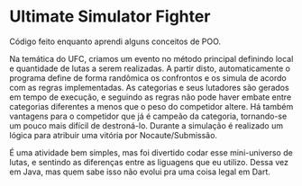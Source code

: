 # Ultimate Simulator Fighter

Código feito enquanto aprendi alguns conceitos de POO.

Na temática do UFC, criamos um evento no método principal definindo local e quantidade de lutas a serem realizadas.
A partir disto, automaticamente o programa define de forma randômica os confrontos e os simula de acordo com as regras implementadas.
As categorias e seus lutadores são gerados em tempo de execução, e seguindo as regras não pode haver embate entre categorias diferentes a menos que o peso do competidor altere.
Há também vantagens para o competidor que já é campeão da categoria, tornando-se um pouco mais difícil de destroná-lo.
Durante a simulação é realizado um lógica para atribuir uma vitória por Nocaute/Submissão.

É uma atividade bem simples, mas foi divertido codar esse mini-universo de lutas, e sentindo as diferenças entre as liguagens que eu utilizo.
Dessa vez em Java, mas quem sabe isso não evolui pra uma coisa legal em Dart.
